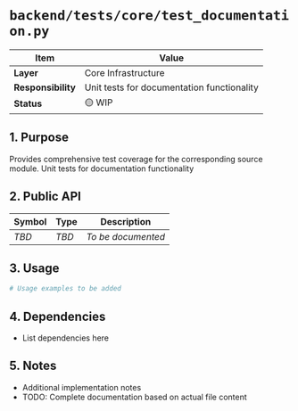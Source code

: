 # `backend/tests/core/test_documentation.py`

| Item               | Value                                                              |
| ------------------ | ------------------------------------------------------------------ |
| **Layer**          | Core Infrastructure                                                           |
| **Responsibility** | Unit tests for documentation functionality                                                   |
| **Status**         | 🟡 WIP                                                            |

## 1. Purpose

Provides comprehensive test coverage for the corresponding source module. Unit tests for documentation functionality

## 2. Public API

| Symbol       | Type     | Description            |
| ------------ | -------- | ---------------------- |
| *TBD*        | *TBD*    | *To be documented*     |

## 3. Usage

```python
# Usage examples to be added
```

## 4. Dependencies

- List dependencies here

## 5. Notes

- Additional implementation notes
- TODO: Complete documentation based on actual file content

